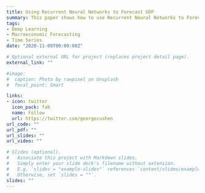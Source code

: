 ```yaml
---
title: Using Recurrent Neural Networks to Forecast GDP
summary: This paper shows how to use Recurrent Neural Networks to Forecast GDP.  The approach outperforms Ar(2), Smets Wouter DSGE and Factor Model economic baselines.  
tags:
- Deep Learning
- Macroeconomic Forecasting
- Time Series
date: "2020-11-09T00:00:00Z"

# Optional external URL for project (replaces project detail page).
external_link: ""

#image:
#  caption: Photo by rawpixel on Unsplash
#  focal_point: Smart

links:
- icon: twitter
  icon_pack: fab
  name: Follow
  url: https://twitter.com/georgecushen
url_code: ""
url_pdf: ""
url_slides: ""
url_video: ""

# Slides (optional).
#   Associate this project with Markdown slides.
#   Simply enter your slide deck's filename without extension.
#   E.g. `slides = "example-slides"` references `content/slides/example-slides.md`.
#   Otherwise, set `slides = ""`.
slides: ""
---
```

